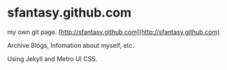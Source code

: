 sfantasy.github.com
===================

my own git page.
[http://sfantasy.github.com](http://sfantasy.github.com)

Archive Blogs, Infomation about myself, etc.

Using Jekyll and Metro UI CSS.


